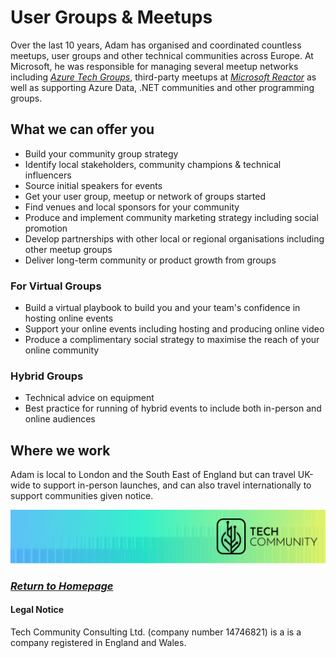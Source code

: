 # User Groups & Meetups

Over the last 10 years, Adam has organised and coordinated countless meetups, user groups and other technical communities across Europe. At Microsoft, he was responsible for managing several meetup networks including _[Azure Tech Groups](https://developer.microsoft.com/en-us/azure-tech-groups/overview)_, third-party meetups at _[Microsoft Reactor](https://developer.microsoft.com/en-us/reactor/)_ as well as supporting Azure Data, .NET communities and other programming groups.

## What we can offer you
- Build your community group strategy
- Identify local stakeholders, community champions & technical influencers
- Source initial speakers for events
- Get your user group, meetup or network of groups started
- Find venues and local sponsors for your community
- Produce and implement community marketing strategy including social promotion
- Develop partnerships with other local or regional organisations including other meetup groups
- Deliver long-term community or product growth from groups

### For Virtual Groups
- Build a virtual playbook to build you and your team's confidence in hosting online events
- Support your online events including hosting and producing online video
- Produce a complimentary social strategy to maximise the reach of your online community

### Hybrid Groups
- Technical advice on equipment
- Best practice for running of hybrid events to include both in-person and online audiences

## Where we work
Adam is local to London and the South East of England but can travel UK-wide to support in-person launches, and can also travel internationally to support communities given notice.

<!-- ## Video/Imagery -->
<!-- ## Main Text Body (CTA link, form to fill out, bookings etc). --> 
<!-- ## Contact Form/Bookings (ideally set to side) -->
<!-- ## Case Study (could be one off, links to blog posts) -->
<!-- ## Link to Homepage -->
<!-- ## Other Services offered (link list) -->

<!-- This is commented out. -->

![Tech Community Graphic](https://github.com/adamj89/tech-community/blob/main/TCGraphic.png)


### _[Return to Homepage](https://tech-community.co.uk)_

#### Legal Notice
Tech Community Consulting Ltd. (company number 14746821) is a is a company registered in England and Wales.
